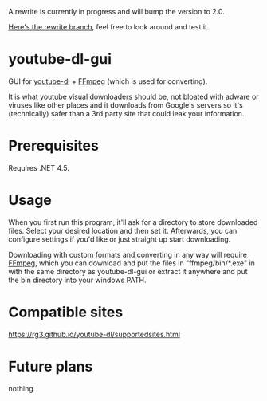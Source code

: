 A rewrite is currently in progress and will bump the version to 2.0.

[Here's the rewrite branch](https://github.com/murrty/youtube-dl-gui/tree/rewrite), feel free to look around and test it.

# youtube-dl-gui
GUI for [youtube-dl](https://rg3.github.io/youtube-dl) + [FFmpeg](https://ffmpeg.org/) (which is used for converting).

It is what youtube visual downloaders should be, not bloated with adware or viruses like other places and it downloads from Google's servers so it's (technically) safer than a 3rd party site that could leak your information.

# Prerequisites
Requires .NET 4.5.

# Usage

When you first run this program, it'll ask for a directory to store downloaded files. Select your desired location and then set it. Afterwards, you can configure settings if you'd like or just straight up start downloading.

Downloading with custom formats and converting in any way will require [FFmpeg](https://ffmpeg.org/), which you can download and put the files in "ffmpeg/bin/*.exe" in with the same directory as youtube-dl-gui or extract it anywhere and put the bin directory into your windows PATH.

# Compatible sites

https://rg3.github.io/youtube-dl/supportedsites.html

# Future plans

nothing.
